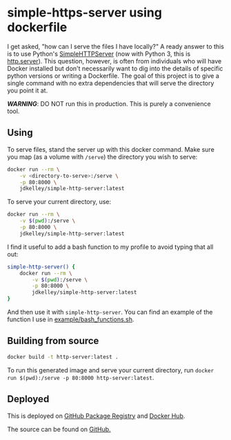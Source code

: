 # simple-https-server using dockerfile

I get asked, "how can I serve the files I have locally?" A ready answer to this is to use Python's [SimpleHTTPServer][1] (now with Python 3, this is [http.server][1]). This question, however, is often from individuals who will have Docker installed but don't necessarily want to dig into the details of specific python versions or writing a Dockerfile. The goal of this project is to give a single command with no extra dependencies that will serve the directory you point it at. 

***WARNING***: DO NOT run this in production. This is purely a convenience tool.

## Using

To serve files, stand the server up with this docker command. Make sure you map (as a volume with `/serve`) the directory you wish to serve:

```sh
docker run --rm \
    -v <directory-to-serve>:/serve \
    -p 80:8000 \
    jdkelley/simple-http-server:latest
```

To serve your current directory, use:

```sh
docker run --rm \
    -v $(pwd):/serve \
    -p 80:8000 \
    jdkelley/simple-http-server:latest
```

I find it useful to add a bash function to my profile to avoid typing that all out:

```sh
simple-http-server() {
    docker run --rm \
        -v $(pwd):/serve \
        -p 80:8000 \
        jdkelley/simple-http-server:latest
}
```

And then use it with `simple-http-server`. You can find an example of the function I use in [example/bash_functions.sh][5]. 

## Building from source

```sh
docker build -t http-server:latest .
```

To run this generated image and serve your current directory, run `docker run $(pwd):/serve -p 80:8000 http-server:latest`.

## Deployed

This is deployed on [GitHub Package Registry][2] and [Docker Hub][3].

The source can be found on [GitHub.][4]

[//]: # "LINKS"

[1]: https://docs.python.org/3.7/library/http.server.html#module-http.server     "http.server"
[2]: https://github.com/jdkelley/simple-http-server/packages/37410 "jdkelley/simple-http-server GitHub Packages"
[3]: https://hub.docker.com/r/jdkelley/simple-http-server "jdkelley/simple-http-server on Docker Hub"
[4]: https://github.com/jdkelley/simple-http-server "jdkelley/simple-http-server on GitHub" 
[5]: example/bash_functions.sh "Example bash function to push in profile"
